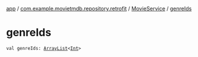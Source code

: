 [app](../../index.md) / [com.example.movietmdb.repository.retrofit](../index.md) / [MovieService](index.md) / [genreIds](./genre-ids.md)

# genreIds

`val genreIds: `[`ArrayList`](https://kotlinlang.org/api/latest/jvm/stdlib/kotlin.collections/-array-list/index.html)`<`[`Int`](https://kotlinlang.org/api/latest/jvm/stdlib/kotlin/-int/index.html)`>`